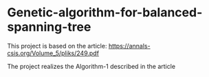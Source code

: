 # Genetic-algorithm-for-balanced-spanning-tree
This project is based on the article:
https://annals-csis.org/Volume_5/pliks/249.pdf

The project realizes the Algorithm-1 described in the article
